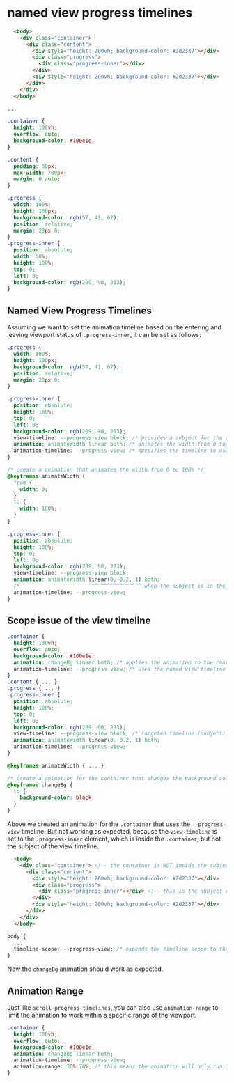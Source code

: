 # named view progress timelines

```html
  <body>
    <div class="container">
      <div class="content">
        <div style="height: 200vh; background-color: #2d2337"></div>
        <div class="progress">
          <div class="progress-inner"></div>
        </div>
        <div style="height: 200vh; background-color: #2d2337"></div>
      </div>
    </div>
  </body>
```

```css
...

.container {
  height: 100vh;
  overflow: auto;
  background-color: #100e1e;
}

.content {
  padding: 30px;
  max-width: 700px;
  margin: 0 auto;
}

.progress {
  width: 100%;
  height: 100px;
  background-color: rgb(57, 41, 67);
  position: relative;
  margin: 20px 0;
}
.progress-inner {
  position: absolute;
  width: 50%;
  height: 100%;
  top: 0;
  left: 0;
  background-color: rgb(209, 90, 213);
}
```

## Named View Progress Timelines

Assuming we want to set the animation timeline based on the entering and leaving viewport status of `.progress-inner`, it can be set as follows:

```css
.progress {
  width: 100%;
  height: 100px;
  background-color: rgb(57, 41, 67);
  position: relative;
  margin: 20px 0;
}

.progress-inner {
  position: absolute;
  height: 100%;
  top: 0;
  left: 0;
  background-color: rgb(209, 90, 213);
  view-timeline: --progress-view block; /* provides a subject for the animation timeline (in this case, itself) */
  animation: animateWidth linear both; /* animates the width from 0 to 100% */
  animation-timeline: --progress-view; /* specifies the timeline to use a subject view progress (in this case, itself) */
}

/* create a animation that animates the width from 0 to 100% */
@keyframes animateWidth {
  from {
    width: 0;
  }
  to {
    width: 100%;
  }
}
```


```css
.progress-inner {
  position: absolute;
  height: 100%;
  top: 0;
  left: 0;
  background-color: rgb(209, 90, 213);
  view-timeline: --progress-view block;
  animation: animateWidth linear(0, 0.2, 1) both;
  /*                      ^^^^^^^^^^^^^^^^^ when the subject is in the middle of the viewport, the animation progresses at 20% */
  animation-timeline: --progress-view;
}
```

## Scope issue of the view timeline

```css
.container {
  height: 100vh;
  overflow: auto;
  background-color: #100e1e;
  animation: changeBg linear both; /* applies the animation to the container */
  animation-timeline: --progress-view; /* uses the named view timeline from the `.progress-inner` element */
}
.content { ... }
.progress { ... }
.progress-inner {
  position: absolute;
  height: 100%;
  top: 0;
  left: 0;
  background-color: rgb(209, 90, 213);
  view-timeline: --progress-view block; /* targeted timeline (subject) */
  animation: animateWidth linear(0, 0.2, 1) both;
  animation-timeline: --progress-view;
}

@keyframes animateWidth { ... }

/* create a animation for the container that changes the background color */
@keyframes changeBg {
  to {
    background-color: black;
  }
}
```

Above we created an animation for the `.container` that uses the `--progress-view` timeline. But not working as expected, because the `view-timeline` is set to the `.progress-inner` element, which is inside the `.container`, but not the subject of the view timeline.


```html
  <body>
    <div class="container"> <!-- the container is NOT inside the subject -->
      <div class="content">
        <div style="height: 200vh; background-color: #2d2337"></div>
        <div class="progress">
          <div class="progress-inner"></div> <!-- this is the subject of the view timeline -->
        </div>
        <div style="height: 200vh; background-color: #2d2337"></div>
      </div>
    </div>
  </body>
```

```css
body {
  ...
  timeline-scope: --progress-view; /* expends the timeline scope to the body element */
}
```

Now the `changeBg` animation should work as expected.

## Animation Range

Just like `scroll progress timelines`, you can also use `animation-range` to limit the animation to work within a specific range of the viewport.

```css
.container {
  height: 100vh;
  overflow: auto;
  background-color: #100e1e;
  animation: changeBg linear both;
  animation-timeline: --progress-view;
  animation-range: 30% 70%; /* this means the animation will only run when the subject into the viewport is between 30% and 70% */
}
```
